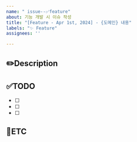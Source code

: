 ```yaml
---
name: " issue--✅feature"
about: 기능 개발 시 이슈 작성
title: "[Feature - Apr 1st, 2024] - {도메인} 내용"
labels: "✨ Feature"
assignees: ''

---
```


✏️Description
-
<!--작업사항을 입력해주세요-->

✅TODO
-
- [ ] <!-- todo -->
- [ ] <!-- todo -->
- [ ] <!-- todo -->

🐾ETC
-
